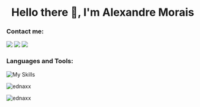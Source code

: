 <h1 align="center">Hello there 👋, I'm Alexandre Morais</h1>

<h3 align="left">Contact me:</h3>
<a href="mailto:xandre2setembro2002@gmail.com" target="blank"><img src="https://img.shields.io/badge/Gmail-D14836?style=for-the-badge&logo=gmail&logoColor=white"/><a/>
<a href="https://wa.me/5571986060216" target="blank"><img src="https://img.shields.io/badge/WhatsApp-25D366?style=for-the-badge&logo=whatsapp&logoColor=white"/><a/>
<a href="https://linkedin.com/in/ednax" target="blank"><img src="https://img.shields.io/badge/LinkedIn-0077B5?style=for-the-badge&logo=linkedin&logoColor=white" /></a>


<h3 align="left">Languages and Tools:</h3>
  
![My Skills](https://skillicons.dev/icons?i=python,js,html,css,nodejs,sass,bootstrap,webpack,babel,electron,git,sqlite,photoshop)




<p>&nbsp;<img align="left" src="https://github-readme-stats.vercel.app/api?username=ednaxx&show_icons=true&theme=dark&title_color=3c5afa&text_color=3c5afa&hide_border=true&locale=en&count_private=true" alt="ednaxx" /></p>

<p><img align="center" src="https://github-readme-stats.vercel.app/api/top-langs?username=ednaxx&show_icons=true&theme=dark&title_color=3c5afa&text_color=3c5afa&hide_border=true&locale=en&layout=compact" alt="ednaxx" /></p>

